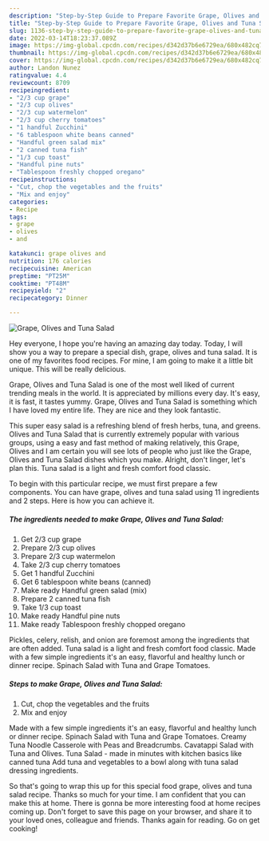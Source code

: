 ```yaml
---
description: "Step-by-Step Guide to Prepare Favorite Grape, Olives and Tuna Salad"
title: "Step-by-Step Guide to Prepare Favorite Grape, Olives and Tuna Salad"
slug: 1136-step-by-step-guide-to-prepare-favorite-grape-olives-and-tuna-salad
date: 2022-03-14T18:23:37.089Z
image: https://img-global.cpcdn.com/recipes/d342d37b6e6729ea/680x482cq70/grape-olives-and-tuna-salad-recipe-main-photo.jpg
thumbnail: https://img-global.cpcdn.com/recipes/d342d37b6e6729ea/680x482cq70/grape-olives-and-tuna-salad-recipe-main-photo.jpg
cover: https://img-global.cpcdn.com/recipes/d342d37b6e6729ea/680x482cq70/grape-olives-and-tuna-salad-recipe-main-photo.jpg
author: Landon Nunez
ratingvalue: 4.4
reviewcount: 8709
recipeingredient:
- "2/3 cup grape"
- "2/3 cup olives"
- "2/3 cup watermelon"
- "2/3 cup cherry tomatoes"
- "1 handful Zucchini"
- "6 tablespoon white beans canned"
- "Handful green salad mix"
- "2 canned tuna fish"
- "1/3 cup toast"
- "Handful pine nuts"
- "Tablespoon freshly chopped oregano"
recipeinstructions:
- "Cut, chop the vegetables and the fruits"
- "Mix and enjoy"
categories:
- Recipe
tags:
- grape
- olives
- and

katakunci: grape olives and 
nutrition: 176 calories
recipecuisine: American
preptime: "PT25M"
cooktime: "PT48M"
recipeyield: "2"
recipecategory: Dinner

---
```



![Grape, Olives and Tuna Salad](https://img-global.cpcdn.com/recipes/d342d37b6e6729ea/680x482cq70/grape-olives-and-tuna-salad-recipe-main-photo.jpg)

Hey everyone, I hope you're having an amazing day today. Today, I will show you a way to prepare a special dish, grape, olives and tuna salad. It is one of my favorites food recipes. For mine, I am going to make it a little bit unique. This will be really delicious.

Grape, Olives and Tuna Salad is one of the most well liked of current trending meals in the world. It is appreciated by millions every day. It's easy, it is fast, it tastes yummy. Grape, Olives and Tuna Salad is something which I have loved my entire life. They are nice and they look fantastic.

This super easy salad is a refreshing blend of fresh herbs, tuna, and greens. Olives and Tuna Salad that is currently extremely popular with various groups, using a easy and fast method of making relatively, this Grape, Olives and I am certain you will see lots of people who just like the Grape, Olives and Tuna Salad dishes which you make. Alright, don&#39;t linger, let&#39;s plan this. Tuna salad is a light and fresh comfort food classic.


To begin with this particular recipe, we must first prepare a few components. You can have grape, olives and tuna salad using 11 ingredients and 2 steps. Here is how you can achieve it.

<!--inarticleads1-->

##### The ingredients needed to make Grape, Olives and Tuna Salad:

1. Get 2/3 cup grape
1. Prepare 2/3 cup olives
1. Prepare 2/3 cup watermelon
1. Take 2/3 cup cherry tomatoes
1. Get 1 handful Zucchini
1. Get 6 tablespoon white beans (canned)
1. Make ready Handful green salad (mix)
1. Prepare 2 canned tuna fish
1. Take 1/3 cup toast
1. Make ready Handful pine nuts
1. Make ready Tablespoon freshly chopped oregano


Pickles, celery, relish, and onion are foremost among the ingredients that are often added. Tuna salad is a light and fresh comfort food classic. Made with a few simple ingredients it&#39;s an easy, flavorful and healthy lunch or dinner recipe. Spinach Salad with Tuna and Grape Tomatoes. 

<!--inarticleads2-->

##### Steps to make Grape, Olives and Tuna Salad:

1. Cut, chop the vegetables and the fruits
1. Mix and enjoy


Made with a few simple ingredients it&#39;s an easy, flavorful and healthy lunch or dinner recipe. Spinach Salad with Tuna and Grape Tomatoes. Creamy Tuna Noodle Casserole with Peas and Breadcrumbs. Cavatappi Salad with Tuna and Olives. Tuna Salad - made in minutes with kitchen basics like canned tuna Add tuna and vegetables to a bowl along with tuna salad dressing ingredients. 

So that's going to wrap this up for this special food grape, olives and tuna salad recipe. Thanks so much for your time. I am confident that you can make this at home. There is gonna be more interesting food at home recipes coming up. Don't forget to save this page on your browser, and share it to your loved ones, colleague and friends. Thanks again for reading. Go on get cooking!
